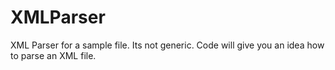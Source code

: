 XMLParser
=========

XML Parser for a sample file. Its not generic. Code will give you an idea how to parse an XML file.
